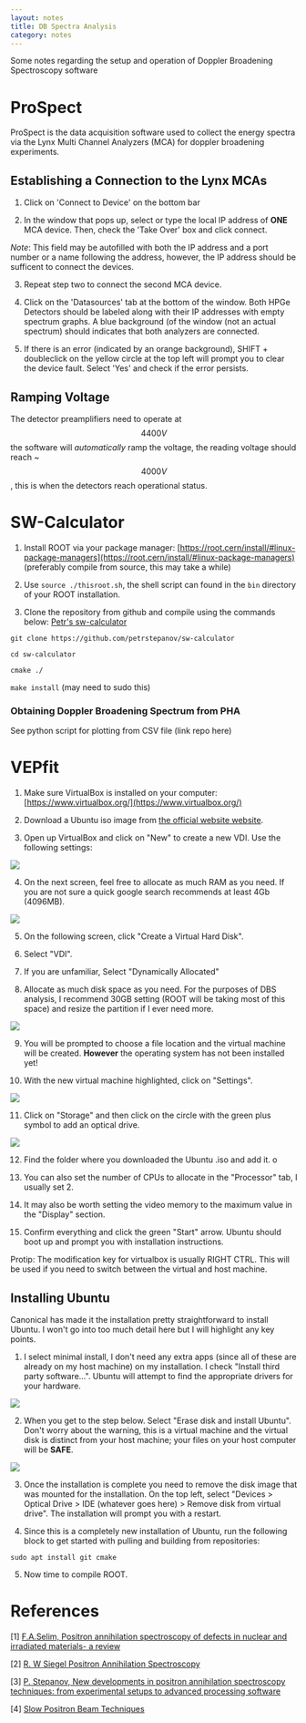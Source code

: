 ```yaml
---
layout: notes
title: DB Spectra Analysis 
category: notes 
---
```


Some notes regarding the setup and operation of Doppler Broadening Spectroscopy software

# ProSpect

ProSpect is the data acquisition software used to collect the energy spectra via the Lynx Multi Channel Analyzers (MCA) for doppler broadening experiments. 

## Establishing a Connection to the Lynx MCAs

1) Click on 'Connect to Device' on the bottom bar

2) In the window that pops up, select or type the local IP address of **ONE** MCA device. Then, check the 'Take Over' box and click connect.  

*Note*: This field may be autofilled with both the IP address and a port number or a name following the address, however, the IP address should be sufficent to connect the devices. 

3) Repeat step two to connect the second MCA device.

4) Click on the 'Datasources' tab at the bottom of the window. Both HPGe Detectors should be labeled along with their IP addresses with empty spectrum graphs. A blue background (of the window (not an actual spectrum) should indicates that both analyzers are connected. 

5) If there is an error (indicated by an orange background), SHIFT + doubleclick on the yellow circle at the top left will prompt you to clear the device fault. Select 'Yes' and check if the error persists.

## Ramping Voltage

The detector preamplifiers need to operate at $$4400 V$$ the software will *automatically* ramp the voltage, the reading voltage should reach ~$$4000 V$$, this is when the detectors reach operational status.


# SW-Calculator
1) Install ROOT via your package manager: [https://root.cern/install/#linux-package-managers](https://root.cern/install/#linux-package-managers) (preferably compile from source, this may take a while)

2) Use ```source ./thisroot.sh```, the shell script can found in the ```bin``` directory of your ROOT installation.

3) Clone the repository from github and compile using the commands below: [Petr's sw-calculator](https://github.com/petrstepanov/sw-calculator)

```git clone https://github.com/petrstepanov/sw-calculator```

```cd sw-calculator```

```cmake ./```

```make install``` (may need to sudo this)

### Obtaining Doppler Broadening Spectrum from PHA 

See python script for plotting from CSV file (link repo here) 

# VEPfit 

1) Make sure VirtualBox is installed on your computer: [https://www.virtualbox.org/](https://www.virtualbox.org/)

2) Download a Ubuntu iso image from [the official website website](https://ubuntu.com/download/desktop/thank-you?version=20.04.3&architecture=amd64). 

3) Open up VirtualBox and click on "New" to create a new VDI. Use the following settings:

<img src="/assets/virtbox1.png" class="center">

4) On the next screen, feel free to allocate as much RAM as you need. If you are not sure a quick google search recommends at least 4Gb (4096MB). 

<img src="/assets/virtboxram.png" class="center">

5) On the following screen, click "Create a Virtual Hard Disk".

6) Select "VDI".

7) If you are unfamiliar, Select "Dynamically Allocated"

8) Allocate as much disk space as you need. For the purposes of DBS analysis, I recommend 30GB setting (ROOT will be taking most of this space) and resize the partition if I ever need more. 

<img src="/assets/virtboxdrive.png" class="center">

9) You will be prompted to choose a file location and the virtual machine will be created. **However** the operating system has not been installed yet!

10) With the new virtual machine highlighted, click on "Settings".

<img src="/assets/virtboxset.png" class="center">

11) Click on "Storage" and then click on the circle with the green plus symbol to add an optical drive.

<img src="/assets/virtboxstore.png" class="center">

12) Find the folder where you downloaded the Ubuntu .iso and add it. o

13) You can also set the number of CPUs to allocate in the "Processor" tab, I usually set 2. 

14) It may also be worth setting the video memory to the maximum value in the "Display" section.

15) Confirm everything and click the green "Start" arrow. Ubuntu should boot up and prompt you with installation instructions. 

Protip: The modification key for virtualbox is usually RIGHT CTRL. This will be used if you need to switch between the virtual and host machine. 

## Installing Ubuntu

Canonical has made it the installation pretty straightforward to install Ubuntu. I won't go into too much detail here but I will highlight any key points. 

1) I select minimal install, I don't need any extra apps (since all of these are already on my host machine) on my installation. I check "Install third party software...". Ubuntu will attempt to find the appropriate drivers for your hardware. 

<img src="/assets/ubuntuothers.png" class="center">

2) When you get to the step below. Select "Erase disk and install Ubuntu". Don't worry about the warning, this is a virtual machine and the virtual disk is distinct from your host machine; your files on your host computer will be **SAFE**. 

<img src="/assets/ubuntuerase.png" class="center">

3) Once the installation is complete you need to remove the disk image that was mounted for the installation. On the top left, select "Devices > Optical Drive > IDE (whatever goes here) > Remove disk from virtual drive". The installation will prompt you with a restart. 

4) Since this is a completely new installation of Ubuntu, run the following block to get started with pulling and building from repositories:

```sudo apt install git cmake```


5) Now time to compile ROOT. 
 
 

# References

[1] [F.A.Selim, Positron annihilation spectroscopy of defects in nuclear and irradiated materials- a review](https://www.sciencedirect.com/science/article/pii/S1044580321000826#bb0215)

[2] [R. W Siegel Positron Annihilation Spectroscopy](https://www.annualreviews.org/doi/pdf/10.1146/annurev.ms.10.080180.002141) 

[3] [P. Stepanov, New developments in positron annihilation spectroscopy techniques: from experimental setups to advanced processing software](https://petrstepanov.com/static/petr-stepanov-dissertation-bgsu-2020.pdf)

[4] [Slow Positron Beam Techniques](http://www.positronannihilation.net/index_files/Positron%20Beam.pdf)
